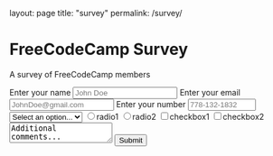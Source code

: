 layout: page
title: "survey"
permalink: /survey/


<html>
<link rel="stylesheet" href="styles.css">
</html>

<h1 id="title">FreeCodeCamp Survey</h1>
<p id="description">A survey of FreeCodeCamp members</p>
<div id="background">
  <form id="survey-form">
  <label for="name" id="name-label">Enter your name</label>
  <input required id="name" type="text" placeholder="John Doe"></input>
  <label for="email" id="email-label">Enter your email</label>
  <input required id="email" type="email" placeholder="JohnDoe@gmail.com"></input>
  <label for="number" id="number-label">Enter your number</label>
  <input id="number" type="number" placeholder="778-132-1832" min="1" max="9999999999"></input>
  <select id="dropdown" name="dropdown">
    <option value="">Select an option...</option>
    <option value="Male">Male</option>
    <option value="Female">Female</option>
  </select>
  <input name="radio" type="radio" value="radio1">radio1</button>
  <input name="radio" type="radio" value="radio2">radio2</button>
  <input type="checkbox" value="checkbox1">checkbox1</button>
  <input type="checkbox" value="checkbox2">checkbox2</button>
  <textarea>Additional comments...</textarea>
  <button id="submit">Submit</button>
  </form>
</div>
